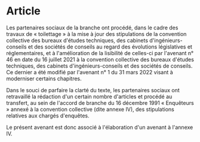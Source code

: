 # Article

Les partenaires sociaux de la branche ont procédé, dans le cadre des travaux de « toilettage » à la mise à jour des stipulations de la convention collective des bureaux d'études techniques, des cabinets d'ingénieurs-conseils et des sociétés de conseils au regard des évolutions législatives et réglementaires, et à l'amélioration de la lisibilité de celles-ci par l'avenant n° 46 en date du 16 juillet 2021 à la convention collective des bureaux d'études techniques, des cabinets d'ingénieurs-conseils et des sociétés de conseils. Ce dernier a été modifié par l'avenant n° 1 du 31 mars 2022 visant à moderniser certains chapitres.

Dans le souci de parfaire la clarté du texte, les partenaires sociaux ont retravaillé la rédaction d'un certain nombre d'articles et procédé au transfert, au sein de l'accord de branche du 16 décembre 1991 « Enquêteurs » annexé à la convention collective (dite annexe IV), des stipulations relatives aux chargés d'enquêtes.

Le présent avenant est donc associé à l'élaboration d'un avenant à l'annexe IV.

